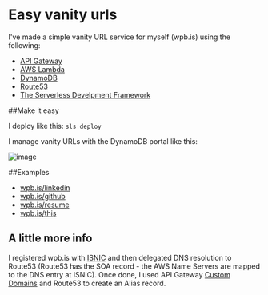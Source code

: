 # Easy vanity urls

I've made a simple vanity URL service for myself (wpb.is) using the following:

* [API Gateway](https://aws.amazon.com/api-gateway/)
* [AWS Lambda](https://aws.amazon.com/lambda/)
* [DynamoDB](https://aws.amazon.com/dynamodb/)
* [Route53](https://aws.amazon.com/route53/)
* [The Serverless Develpment Framework](https://serverless.com/)

##Make it easy

I deploy like this: ```sls deploy```

I manage vanity URLs with the DynamoDB portal like this:

![image](https://cloud.githubusercontent.com/assets/11197026/21528379/173305dc-cd00-11e6-8475-4d9fdcba0387.png)

##Examples

* [wpb.is/linkedin](https://wpb.is/linkedin)
* [wpb.is/github](https://wpb.is/github)
* [wpb.is/resume](https://wpb.is/resume)
* [wpb.is/this](https://wpb.is/this)

## A little more info

I registered wpb.is with [ISNIC](https://www.isnic.is/en/) and then delegated DNS resolution to Route53 (Route53 has the SOA record - the AWS Name Servers are mapped to the DNS entry at ISNIC). Once done, I used API Gateway [Custom Domains](http://docs.aws.amazon.com/apigateway/latest/developerguide/how-to-custom-domains.html) and Route53 to create an Alias record.
